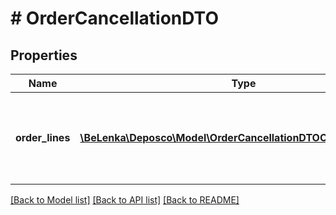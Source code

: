 # # OrderCancellationDTO

## Properties

Name | Type | Description | Notes
------------ | ------------- | ------------- | -------------
**order_lines** | [**\BeLenka\Deposco\Model\OrderCancellationDTOOrderLinesInner[]**](OrderCancellationDTOOrderLinesInner.md) | Array of order lines with quantities to cancel for the order. |

[[Back to Model list]](../../README.md#models) [[Back to API list]](../../README.md#endpoints) [[Back to README]](../../README.md)
